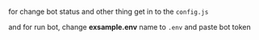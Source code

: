 for change bot status and other thing get in to the `config.js`

and for run bot, change **exsample.env** name to `.env` and paste bot token